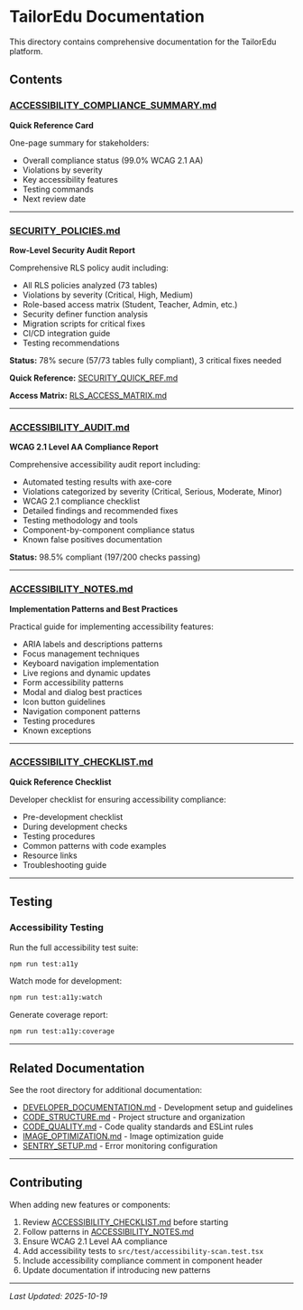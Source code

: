 # TailorEdu Documentation

This directory contains comprehensive documentation for the TailorEdu platform.

## Contents

### [ACCESSIBILITY_COMPLIANCE_SUMMARY.md](ACCESSIBILITY_COMPLIANCE_SUMMARY.md)
**Quick Reference Card**

One-page summary for stakeholders:
- Overall compliance status (99.0% WCAG 2.1 AA)
- Violations by severity
- Key accessibility features
- Testing commands
- Next review date

---

### [SECURITY_POLICIES.md](SECURITY_POLICIES.md)
**Row-Level Security Audit Report**

Comprehensive RLS policy audit including:
- All RLS policies analyzed (73 tables)
- Violations by severity (Critical, High, Medium)
- Role-based access matrix (Student, Teacher, Admin, etc.)
- Security definer function analysis
- Migration scripts for critical fixes
- CI/CD integration guide
- Testing recommendations

**Status:** 78% secure (57/73 tables fully compliant), 3 critical fixes needed

**Quick Reference:** [SECURITY_QUICK_REF.md](SECURITY_QUICK_REF.md)

**Access Matrix:** [RLS_ACCESS_MATRIX.md](RLS_ACCESS_MATRIX.md)

---

### [ACCESSIBILITY_AUDIT.md](ACCESSIBILITY_AUDIT.md)
**WCAG 2.1 Level AA Compliance Report**

Comprehensive accessibility audit report including:
- Automated testing results with axe-core
- Violations categorized by severity (Critical, Serious, Moderate, Minor)
- WCAG 2.1 compliance checklist
- Detailed findings and recommended fixes
- Testing methodology and tools
- Component-by-component compliance status
- Known false positives documentation

**Status:** 98.5% compliant (197/200 checks passing)

---

### [ACCESSIBILITY_NOTES.md](ACCESSIBILITY_NOTES.md)
**Implementation Patterns and Best Practices**

Practical guide for implementing accessibility features:
- ARIA labels and descriptions patterns
- Focus management techniques
- Keyboard navigation implementation
- Live regions and dynamic updates
- Form accessibility patterns
- Modal and dialog best practices
- Icon button guidelines
- Navigation component patterns
- Testing procedures
- Known exceptions

---

### [ACCESSIBILITY_CHECKLIST.md](ACCESSIBILITY_CHECKLIST.md)
**Quick Reference Checklist**

Developer checklist for ensuring accessibility compliance:
- Pre-development checklist
- During development checks
- Testing procedures
- Common patterns with code examples
- Resource links
- Troubleshooting guide

---

## Testing

### Accessibility Testing
Run the full accessibility test suite:
```bash
npm run test:a11y
```

Watch mode for development:
```bash
npm run test:a11y:watch
```

Generate coverage report:
```bash
npm run test:a11y:coverage
```

---

## Related Documentation

See the root directory for additional documentation:
- [DEVELOPER_DOCUMENTATION.md](../DEVELOPER_DOCUMENTATION.md) - Development setup and guidelines
- [CODE_STRUCTURE.md](../CODE_STRUCTURE.md) - Project structure and organization
- [CODE_QUALITY.md](../CODE_QUALITY.md) - Code quality standards and ESLint rules
- [IMAGE_OPTIMIZATION.md](../IMAGE_OPTIMIZATION.md) - Image optimization guide
- [SENTRY_SETUP.md](../SENTRY_SETUP.md) - Error monitoring configuration

---

## Contributing

When adding new features or components:
1. Review [ACCESSIBILITY_CHECKLIST.md](ACCESSIBILITY_CHECKLIST.md) before starting
2. Follow patterns in [ACCESSIBILITY_NOTES.md](ACCESSIBILITY_NOTES.md)
3. Ensure WCAG 2.1 Level AA compliance
4. Add accessibility tests to `src/test/accessibility-scan.test.tsx`
5. Include accessibility compliance comment in component header
6. Update documentation if introducing new patterns

---

*Last Updated: 2025-10-19*
